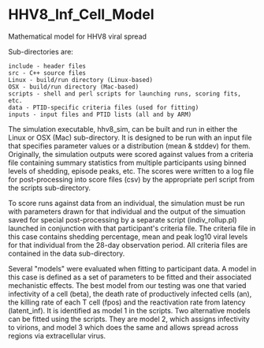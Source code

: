 # HHV8_Inf_Cell_Model
Mathematical model for HHV8 viral spread

Sub-directories are:

    include - header files
    src - C++ source files
    Linux - build/run directory (Linux-based)
    OSX - build/run directory (Mac-based)
    scripts - shell and perl scripts for launching runs, scoring fits, etc.
    data - PTID-specific criteria files (used for fitting)
    inputs - input files and PTID lists (all and by ARM)

The simulation executable, hhv8_sim, can be built and run in either the Linux or OSX (Mac) sub-directory.
It is designed to be run with an input file that specifies parameter values or a distribution (mean & stddev) for them.  Originally, the simulation outputs were scored against values from a criteria file containing summary statistics from multiple participants using binned levels of shedding, episode peaks, etc.  The scores were written to a log file for post-processing into score files (csv) by the appropriate perl script from the scripts sub-directory.

To score runs against data from an individual, the simulation must be run with parameters drawn for that individual and the output of the simuation saved for special post-processing by a separate script (indiv_rollup.pl) launched in conjunction with that participant's criteria file.  The criteria file in this case contains shedding percentage, mean and peak log10 viral levels for that individual from the 28-day observation period.  All criteria files are contained in the data sub-directory.

Several "models" were evaluated when fitting to participant data.  A model in this case is defined as a set of parameters to be fitted and their associated mechanistic effects.  The best model from our testing was one that varied infectivity of a cell (beta), the death rate of productively infected cells (an), the killing rate of each T cell (fpos) and the reactivation rate from latency (latent_inf). It is identified as model 1 in the scripts. Two alternative models can be fitted using the scripts. They are model 2, which assigns infectivity to virions, and model 3 which does the same and allows spread across regions via extracellular virus.
